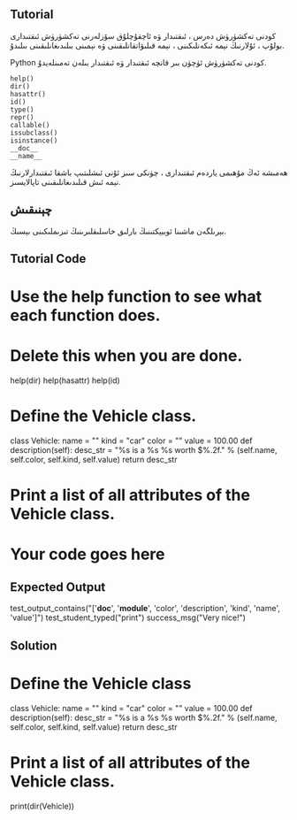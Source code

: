 Tutorial
--------

كودنى تەكشۈرۈش دەرس ، ئىقتىدار ۋە ئاچقۇچلۇق سۆزلەرنى تەكشۈرۈش ئىقتىدارى بولۇپ ، ئۇلارنىڭ نېمە ئىكەنلىكىنى ، نېمە قىلىۋاتقانلىقىنى ۋە نېمىنى بىلىدىغانلىقىنى بىلىدۇ.

Python كودنى تەكشۈرۈش ئۈچۈن بىر قانچە ئىقتىدار ۋە ئىقتىدار بىلەن تەمىنلەيدۇ.

    help()
    dir() 
    hasattr() 
    id() 
    type() 
    repr() 
    callable() 
    issubclass() 
    isinstance() 
    __doc__ 
    __name__ 
    

ھەمىشە ئەڭ مۇھىمى ياردەم ئىقتىدارى ، چۈنكى سىز ئۇنى ئىشلىتىپ باشقا ئىقتىدارلارنىڭ نېمە ئىش قىلىدىغانلىقىنى تاپالايسىز.

چېنىقىش
--------

بېرىلگەن ماشىنا ئوبيېكتىنىڭ بارلىق خاسلىقلىرىنىڭ تىزىملىكىنى بېسىڭ.

Tutorial Code
-------------

# Use the help function to see what each function does.
# Delete this when you are done.
help(dir)
help(hasattr)
help(id)

# Define the Vehicle class.
class Vehicle:
    name = ""
    kind = "car"
    color = ""
    value = 100.00
    def description(self):
        desc_str = "%s is a %s %s worth $%.2f." % (self.name, self.color, self.kind, self.value)
        return desc_str

# Print a list of all attributes of the Vehicle class.
# Your code goes here


Expected Output
---------------

test_output_contains("['__doc__', '__module__', 'color', 'description', 'kind', 'name', 'value']")
test_student_typed("print")
success_msg("Very nice!")

Solution
--------

# Define the Vehicle class
class Vehicle:
    name = ""
    kind = "car"
    color = ""
    value = 100.00
    def description(self):
        desc_str = "%s is a %s %s worth $%.2f." % (self.name, self.color, self.kind, self.value)
        return desc_str

# Print a list of all attributes of the Vehicle class.
print(dir(Vehicle))
